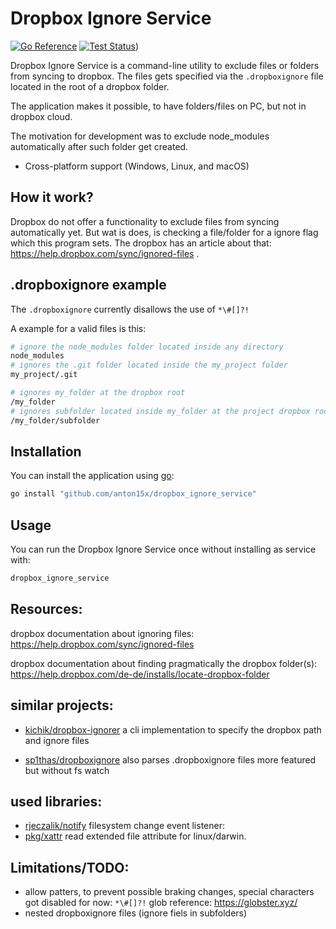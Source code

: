 # Dropbox Ignore Service

[![Go Reference](https://pkg.go.dev/badge/pkg.go.dev/github.com/anton15x/dropbox_ignore_service.svg)](https://pkg.go.dev/pkg.go.dev/github.com/anton15x/dropbox_ignore_service)
[![Test Status](https://github.com/anton15x/dropbox_ignore_service/actions/workflows/test.yml/badge.svg)](https://github.com/anton15x/dropbox_ignore_service/actions?query=workflow%3ATest))


Dropbox Ignore Service is a command-line utility to exclude files or folders from syncing to dropbox. The files gets specified via the `.dropboxignore` file located in the root of a dropbox folder. 

The application makes it possible, to have folders/files on PC, but not in dropbox cloud.

The motivation for development was to exclude node_modules automatically after such folder get created.

- Cross-platform support (Windows, Linux, and macOS)

## How it work?
Dropbox do not offer a functionality to exclude files from syncing automatically yet. But wat is does, is checking a file/folder for a ignore flag which this program sets. The dropbox has an article about that: https://help.dropbox.com/sync/ignored-files .

## .dropboxignore example
The `.dropboxignore` currently disallows the use of `*\#[]?!`

A example for a valid files is this:
```bash
# ignore the node_modules folder located inside any directory
node_modules
# ignores the .git folder located inside the my_project folder
my_project/.git

# ignores my_folder at the dropbox root
/my_folder
# ignores subfolder located inside my_folder at the project dropbox root
/my_folder/subfolder
```

## Installation
You can install the application using [go](https://go.dev/dl/):

```bash
go install "github.com/anton15x/dropbox_ignore_service"
```

## Usage
You can run the Dropbox Ignore Service once without installing as service with:
```bash
dropbox_ignore_service
```

## Resources:
dropbox documentation about ignoring files:
https://help.dropbox.com/sync/ignored-files

dropbox documentation about finding pragmatically the dropbox folder(s):
https://help.dropbox.com/de-de/installs/locate-dropbox-folder


## similar projects:
- [kichik/dropbox-ignorer](https://github.com/kichik/dropbox-ignorer)
a cli implementation to specify the dropbox path and ignore files

- [sp1thas/dropboxignore](https://github.com/sp1thas/dropboxignore)
also parses .dropboxignore files more featured but without fs watch

## used libraries:
- [rjeczalik/notify](https://github.com/rjeczalik/notify) filesystem change event listener:
- [pkg/xattr](https://github.com/pkg/xattr) read extended file attribute for linux/darwin.

## Limitations/TODO:
- allow patters, to prevent possible braking changes, special characters got disabled for now: `*\#[]?!`
  glob reference: https://globster.xyz/
- nested dropboxignore files (ignore fiels in subfolders)
